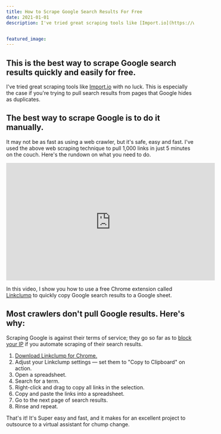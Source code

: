 ```yaml
---
title: How to Scrape Google Search Results For Free
date: 2021-01-01
description: I've tried great scraping tools like [Import.io](https://www.import.io/) with no luck. This is especially the case if you're trying to pull search results from pages that Google hides as duplicates.


featured_image:
---
```

## This is the best way to scrape Google search results quickly and easily for free.

I've tried great scraping tools like [Import.io](https://www.import.io/) with no luck. This is especially the case if you're trying to pull search results from pages that Google hides as duplicates.

## The best way to scrape Google is to do it manually.

It may not be as fast as using a web crawler, but it's safe, easy and fast. I've used the above web scraping technique to pull 1,000 links in just 5 minutes on the couch. Here's the rundown on what you need to do.

<iframe class="embed-responsive-item" src="https://www.youtube.com/embed/BcQRIr3noOI?rel=0&amp;showinfo=0" width="560" height="315" frameborder="0" allowfullscreen="allowfullscreen" data-mce-fragment="1"></iframe>

In this video, I show you how to use a free Chrome extension called [Linkclump](https://chrome.google.com/webstore/detail/linkclump/lfpjkncokllnfokkgpkobnkbkmelfefj?hl=en) to quickly copy Google search results to a Google sheet.

## Most crawlers don't pull Google results. Here's why:

Scraping Google is against their terms of service; they go so far as to [block your IP](http://google-scraper.squabbel.com/) if you automate scraping of their search results.

1.  [Download Linkclump for Chrome.](https://chrome.google.com/webstore/detail/linkclump/lfpjkncokllnfokkgpkobnkbkmelfefj?hl=en)
2.  Adjust your Linkclump settings — set them to "Copy to Clipboard" on action.
3.  Open a spreadsheet.
4.  Search for a term.
5.  Right-click and drag to copy all links in the selection.
6.  Copy and paste the links into a spreadsheet.
7.  Go to the next page of search results.
8.  Rinse and repeat.

That's it! It's Super easy and fast, and it makes for an excellent project to outsource to a virtual assistant for chump change.